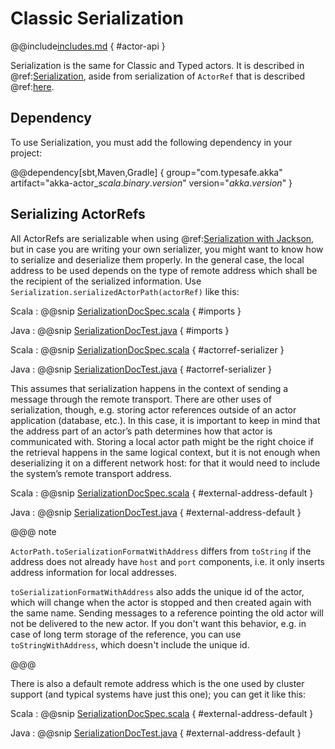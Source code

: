 # Classic Serialization

@@include[includes.md](includes.md) { #actor-api }

Serialization is the same for Classic and Typed actors. It is described in @ref:[Serialization](serialization.md),
aside from serialization of `ActorRef` that is described @ref:[here](#serializing-actorrefs).

## Dependency

To use Serialization, you must add the following dependency in your project:

@@dependency[sbt,Maven,Gradle] {
  group="com.typesafe.akka"
  artifact="akka-actor_$scala.binary.version$"
  version="$akka.version$"
}

## Serializing ActorRefs

All ActorRefs are serializable when using @ref:[Serialization with Jackson](serialization-jackson.md),
but in case you are writing your own serializer, you might want to know how to serialize and deserialize them properly.
In the general case, the local address to be used depends on the type of remote
address which shall be the recipient of the serialized information. Use
`Serialization.serializedActorPath(actorRef)` like this:

Scala
:  @@snip [SerializationDocSpec.scala](/akka-docs/src/test/scala/docs/serialization/SerializationDocSpec.scala) { #imports }

Java
:  @@snip [SerializationDocTest.java](/akka-docs/src/test/java/jdocs/serialization/SerializationDocTest.java) { #imports }


Scala
:  @@snip [SerializationDocSpec.scala](/akka-docs/src/test/scala/docs/serialization/SerializationDocSpec.scala) { #actorref-serializer }

Java
:  @@snip [SerializationDocTest.java](/akka-docs/src/test/java/jdocs/serialization/SerializationDocTest.java) { #actorref-serializer }

This assumes that serialization happens in the context of sending a message
through the remote transport. There are other uses of serialization, though,
e.g. storing actor references outside of an actor application (database, etc.).
In this case, it is important to keep in mind that the
address part of an actor’s path determines how that actor is communicated with.
Storing a local actor path might be the right choice if the retrieval happens
in the same logical context, but it is not enough when deserializing it on a
different network host: for that it would need to include the system’s remote
transport address.

Scala
:  @@snip [SerializationDocSpec.scala](/akka-docs/src/test/scala/docs/serialization/SerializationDocSpec.scala) { #external-address-default }

Java
:  @@snip [SerializationDocTest.java](/akka-docs/src/test/java/jdocs/serialization/SerializationDocTest.java) { #external-address-default }

@@@ note

`ActorPath.toSerializationFormatWithAddress` differs from `toString` if the
address does not already have `host` and `port` components, i.e. it only
inserts address information for local addresses.

`toSerializationFormatWithAddress` also adds the unique id of the actor, which will
change when the actor is stopped and then created again with the same name.
Sending messages to a reference pointing the old actor will not be delivered
to the new actor. If you don't want this behavior, e.g. in case of long term
storage of the reference, you can use `toStringWithAddress`, which doesn't
include the unique id.

@@@

There is also a default remote address which is the one used by cluster support
(and typical systems have just this one); you can get it like this:

Scala
:  @@snip [SerializationDocSpec.scala](/akka-docs/src/test/scala/docs/serialization/SerializationDocSpec.scala) { #external-address-default }

Java
:  @@snip [SerializationDocTest.java](/akka-docs/src/test/java/jdocs/serialization/SerializationDocTest.java) { #external-address-default }

